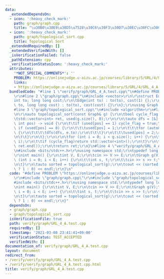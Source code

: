 ```yaml
---
data:
  _extendedDependsOn:
  - icon: ':heavy_check_mark:'
    path: graph/graph.cpp
    title: "\u30B0\u30E9\u30D5\u7528\u30C6\u30F3\u30D7\u30EC\u30FC\u30C8"
  - icon: ':heavy_check_mark:'
    path: graph/topological_sort.cpp
    title: Topological Sort
  _extendedRequiredBy: []
  _extendedVerifiedWith: []
  _isVerificationFailed: false
  _pathExtension: cpp
  _verificationStatusIcon: ':heavy_check_mark:'
  attributes:
    '*NOT_SPECIAL_COMMENTS*': ''
    PROBLEM: https://onlinejudge.u-aizu.ac.jp/courses/library/5/GRL/4/GRL_4_A
    links:
    - https://onlinejudge.u-aizu.ac.jp/courses/library/5/GRL/4/GRL_4_A
  bundledCode: "#line 1 \"verify/graph/GRL_4_A.test.cpp\"\n#define PROBLEM \"https://onlinejudge.u-aizu.ac.jp/courses/library/5/GRL/4/GRL_4_A\"\
    \r\n#line 2 \"graph/graph.cpp\"\n#include <vector>\r\n\r\nstruct Edge {\r\n\t\
    int to; long long cost;\r\n\tEdge(int to) : to(to), cost(1) {};\r\n\tEdge(int\
    \ to, long long cost) : to(to), cost(cost) {}\r\n};\r\nusing Graph = std::vector<std::vector<Edge>>;\n\
    #line 3 \"graph/topological_sort.cpp\"\n#include <algorithm>\r\n#line 5 \"graph/topological_sort.cpp\"\
    \n\r\nauto topological_sort(const Graph& g) {\r\n\tbool cycle_flag = false;\r\n\
    \tstd::vector<int> ret, used(g.size(), 0);\r\n\r\n\tauto dfs = [&](auto&& dfs,\
    \ int pos) -> void {\r\n\t\tif (used[pos] == 1) cycle_flag = true;\r\n\t\telse\
    \ if (used[pos] == 0) {\r\n\t\t\tused[pos] = 1;\r\n\t\t\tfor (auto&& e : g[pos])\
    \ {\r\n\t\t\t\tdfs(dfs, e.to);\r\n\t\t\t}\r\n\t\t\tused[pos] = 2;\r\n\t\t\tret.push_back(pos);\r\
    \n\t\t}\r\n\t};\r\n\r\n\tfor (int i = 0; i < g.size(); i++) {\r\n\t\tif (!used[i])dfs(dfs,\
    \ i);\r\n\t\tif (cycle_flag)return std::vector<int>();\r\n\t}\r\n\tstd::reverse(ret.begin(),\
    \ ret.end());\r\n\treturn ret;\r\n}\n#line 4 \"verify/graph/GRL_4_A.test.cpp\"\
    \n#include <bits/stdc++.h>\r\nusing namespace std;\r\ntypedef long long ll;\r\n\
    \r\nint main() {\r\n\tint V, E;\r\n\tcin >> V >> E;\r\n\tGraph g(V);\r\n\tfor\
    \ (int i = 0; i < E; i++) {\r\n\t\tint s, t;\r\n\t\tcin >> s >> t;\r\n\t\tg[s].emplace_back(t);\r\
    \n\t}\r\n\tauto sorted = topological_sort(g);\r\n\tcout << (sorted.size() == 0\
    \ ? 1 : 0) << endl;\r\n}\n"
  code: "#define PROBLEM \"https://onlinejudge.u-aizu.ac.jp/courses/library/5/GRL/4/GRL_4_A\"\
    \r\n#include \"graph/graph.cpp\"\r\n#include \"graph/topological_sort.cpp\"\r\n\
    #include <bits/stdc++.h>\r\nusing namespace std;\r\ntypedef long long ll;\r\n\r\
    \nint main() {\r\n\tint V, E;\r\n\tcin >> V >> E;\r\n\tGraph g(V);\r\n\tfor (int\
    \ i = 0; i < E; i++) {\r\n\t\tint s, t;\r\n\t\tcin >> s >> t;\r\n\t\tg[s].emplace_back(t);\r\
    \n\t}\r\n\tauto sorted = topological_sort(g);\r\n\tcout << (sorted.size() == 0\
    \ ? 1 : 0) << endl;\r\n}"
  dependsOn:
  - graph/graph.cpp
  - graph/topological_sort.cpp
  isVerificationFile: true
  path: verify/graph/GRL_4_A.test.cpp
  requiredBy: []
  timestamp: '2021-03-08 23:41:41+09:00'
  verificationStatus: TEST_ACCEPTED
  verifiedWith: []
documentation_of: verify/graph/GRL_4_A.test.cpp
layout: document
redirect_from:
- /verify/verify/graph/GRL_4_A.test.cpp
- /verify/verify/graph/GRL_4_A.test.cpp.html
title: verify/graph/GRL_4_A.test.cpp
---
```

